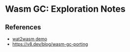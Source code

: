 # Wasm GC: Exploration Notes

## References

* [wat2wasm demo](https://jkrems.dev/wabt/demo/wat2wasm/index.html)
* https://v8.dev/blog/wasm-gc-porting
